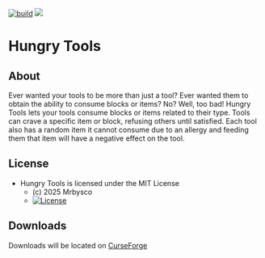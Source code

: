 [![build](https://github.com/Mrbysco/HungryTools/actions/workflows/build.yml/badge.svg)](https://github.com/Mrbysco/HungryTools/actions/workflows/build.yml) 
[![](http://cf.way2muchnoise.eu/versions/1269392.svg)](https://www.curseforge.com/minecraft/mc-mods/hungry-tools)

# Hungry Tools #

## About ##
Ever wanted your tools to be more than just a tool? Ever wanted them to obtain the ability to consume blocks or items? No? Well, too bad!
Hungry Tools lets your tools consume blocks or items related to their type. 
Tools can crave a specific item or block, refusing others until satisfied. 
Each tool also has a random item it cannot consume due to an allergy and feeding them that item will have a negative effect on the tool.

## License ##
* Hungry Tools is licensed under the MIT License
  - (c) 2025 Mrbysco
  - [![License](https://img.shields.io/badge/License-MIT-red.svg?style=flat)](http://opensource.org/licenses/MIT)

## Downloads ##
Downloads will be located on [CurseForge](https://www.curseforge.com/minecraft/mc-mods/hungry-tools)
